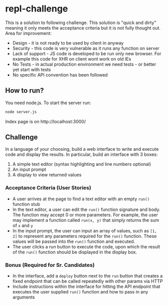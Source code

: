 # repl-challenge

This is a solution to following challenge. This solution is "quick and dirty" meaning it only meets the acceptance criteria but it is not fully thought out. Area for improvement:
* Design - it is not ready to be used by client in anyway
* Security - this code is very vulnerable as it runs any function on server
* Lack of support - JS code is developed to be run only new browser. For example this code for XHR on client wont work on old IEs
* No Tests - in actual production environment we need tests - or better yet start with tests
* No specific API convention has been followed

## How to run?

You need node.js.
To start the server run:
```bash
node server.js
```

Index page is on http://localhost:3000/

## Challenge

In a language of your choosing, build a web interface to write and execute code and display the results. In particular, build an interface with 3 boxes:

1. A simple text editor (syntax highlighting and line numbers optional)
1. An input prompt
1. A display to view returned values

### Acceptance Criteria (User Stories)

- A user arrives at the page to find a text editor with an empty `run()` function stub
- In the text editor, a user can edit the `run()` function signature and body. The function may accept 0 or more parameters. For example, the user may implement a function called `run(x, y)` that simply returns the sum of `x` and `y`
- In the input prompt, the user can input an array of values, such as `[1, 2]` to represent any parameters required for the `run()` function. These values will be passed into the `run()` function and executed.
- The user clicks a run button to execute the code, upon which the result of the `run()` function should be displayed in the display box.

### Bonus (Required for Sr. Candidates)

- In the interface, add a `deploy` button next to the `run` button that creates a fixed endpoint that can be called repeatedly with other params via HTTP
- Include instructions within the interface for hitting the API endpoint that executes the user supplied `run()` function and how to pass in any arguments
